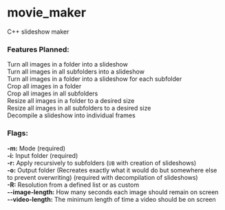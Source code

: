# movie_maker
C++ slideshow maker

### Features Planned:
Turn all images in a folder into a slideshow\
Turn all images in all subfolders into a slideshow\
Turn all images in a folder into a slideshow for each subfolder\
Crop all images in a folder\
Crop all images in all subfolders\
Resize all images in a folder to a desired size\
Resize all images in all subfolders to a desired size\
Decompile a slideshow into individual frames

### Flags:
**-m:** Mode (required)\
**-i:** Input folder (required)\
**-r:** Apply recursively to subfolders (`UB` with creation of slideshows)\
**-o:** Output folder (Recreates exactly what it would do but somewhere else to prevent overwriting) (required with decompilation of slideshows)\
**-R:** Resolution from a defined list or as custom\
**--image-length:** How many seconds each image should remain on screen\
**--video-length:** The minimum length of time a video should be on screen
